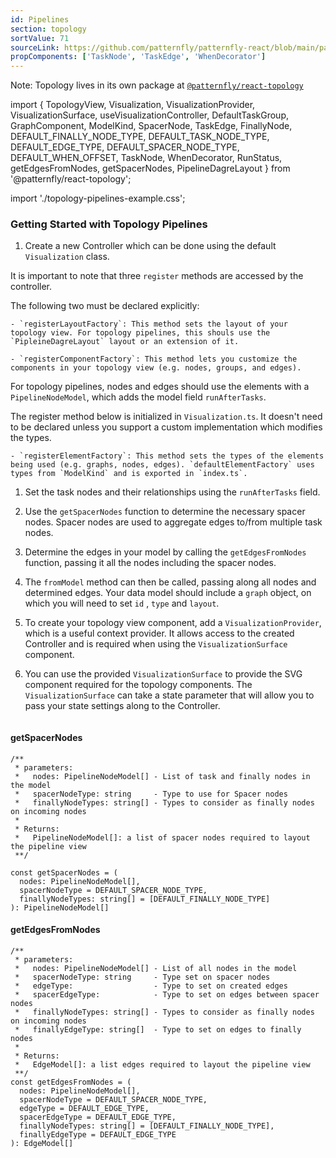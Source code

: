 ```yaml
---
id: Pipelines
section: topology
sortValue: 71
sourceLink: https://github.com/patternfly/patternfly-react/blob/main/packages/react-topology/src/components/TopologyView/examples/TopologyPipelinesGettingStartedDemo.tsx
propComponents: ['TaskNode', 'TaskEdge', 'WhenDecorator']
---
```


Note: Topology lives in its own package at [`@patternfly/react-topology`](https://www.npmjs.com/package/@patternfly/react-topology)

import {
  TopologyView,
  Visualization,
  VisualizationProvider,
  VisualizationSurface,
  useVisualizationController,
  DefaultTaskGroup,
  GraphComponent,
  ModelKind,
  SpacerNode,
  TaskEdge,
  FinallyNode,
  DEFAULT_FINALLY_NODE_TYPE,
  DEFAULT_TASK_NODE_TYPE,
  DEFAULT_EDGE_TYPE,
  DEFAULT_SPACER_NODE_TYPE,
  DEFAULT_WHEN_OFFSET,
  TaskNode,
  WhenDecorator,
  RunStatus,
  getEdgesFromNodes,
  getSpacerNodes,
  PipelineDagreLayout
} from '@patternfly/react-topology';

import './topology-pipelines-example.css';

### Getting Started with Topology Pipelines

1. Create a new Controller which can be done using the default `Visualization` class.

  It is important to note that three `register` methods are accessed by the controller.

  The following two must be declared explicitly:

    - `registerLayoutFactory`: This method sets the layout of your topology view. For topology pipelines, this shouls use the `PipleineDagreLayout` layout or an extension of it.

    - `registerComponentFactory`: This method lets you customize the components in your topology view (e.g. nodes, groups, and edges).
  For topology pipelines, nodes and edges should use the elements with a `PipelineNodeModel`, which adds the model field `runAfterTasks`.

  The register method below is initialized in `Visualization.ts`. It doesn't need to be declared unless you support a custom implementation which modifies the types.

    - `registerElementFactory`: This method sets the types of the elements being used (e.g. graphs, nodes, edges). `defaultElementFactory` uses types from `ModelKind` and is exported in `index.ts`.

1. Set the task nodes and their relationships using the `runAfterTasks` field.

1. Use the `getSpacerNodes` function to determine the necessary spacer nodes. Spacer nodes are used to aggregate edges to/from multiple task nodes.

1. Determine the edges in your model by calling the `getEdgesFromNodes` function, passing it all the nodes including the spacer nodes.

1. The `fromModel` method can then be called, passing along all nodes and determined edges. Your data model should include a `graph` object, on which you will need to set `id` , `type` and `layout`.

1. To create your topology view component, add a `VisualizationProvider`, which is a useful context provider. It allows access to the created Controller and is required when using the `VisualizationSurface` component.

1. You can use the provided `VisualizationSurface` to provide the SVG component required for the topology components. The `VisualizationSurface` can take a state parameter that will allow you to pass your state settings along to the Controller.

```ts file='./TopologyPipelinesGettingStartedDemo.tsx'
```

#### getSpacerNodes
```noLive
/**
 * parameters:
 *   nodes: PipelineNodeModel[] - List of task and finally nodes in the model
 *   spacerNodeType: string     - Type to use for Spacer nodes
 *   finallyNodeTypes: string[] - Types to consider as finally nodes on incoming nodes
 *
 * Returns:
 *   PipelineNodeModel[]: a list of spacer nodes required to layout the pipeline view
 **/
 
const getSpacerNodes = (
  nodes: PipelineNodeModel[],
  spacerNodeType = DEFAULT_SPACER_NODE_TYPE,
  finallyNodeTypes: string[] = [DEFAULT_FINALLY_NODE_TYPE]
): PipelineNodeModel[]
```

#### getEdgesFromNodes
```noLive
/**
 * parameters:
 *   nodes: PipelineNodeModel[] - List of all nodes in the model
 *   spacerNodeType: string     - Type set on spacer nodes
 *   edgeType:                  - Type to set on created edges
 *   spacerEdgeType:            - Type to set on edges between spacer nodes
 *   finallyNodeTypes: string[] - Types to consider as finally nodes on incoming nodes
 *   finallyEdgeType: string[]  - Type to set on edges to finally nodes
 *
 * Returns:
 *   EdgeModel[]: a list edges required to layout the pipeline view
 **/
const getEdgesFromNodes = (
  nodes: PipelineNodeModel[],
  spacerNodeType = DEFAULT_SPACER_NODE_TYPE,
  edgeType = DEFAULT_EDGE_TYPE,
  spacerEdgeType = DEFAULT_EDGE_TYPE,
  finallyNodeTypes: string[] = [DEFAULT_FINALLY_NODE_TYPE],
  finallyEdgeType = DEFAULT_EDGE_TYPE
): EdgeModel[]
```


